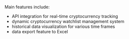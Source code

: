 Main features include: 

* API integration for real-time cryptocurrency tracking
* dynamic cryptocurrency watchlist management system
* historical data visualization for various time frames
* data export feature to Excel
